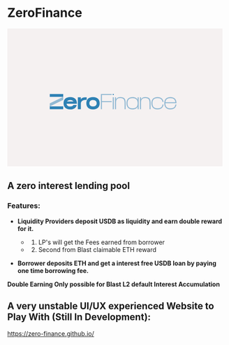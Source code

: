 # ZeroFinance

![ZeroFinance](Logo.png)

## **A zero interest lending pool**

### Features:

- **Liquidity Providers deposit USDB as liquidity and earn double reward for it.**

  - 1. LP's will get the Fees earned from borrower
  - 2. Second from Blast claimable ETH reward

- **Borrower deposits ETH and get a interest free USDB loan by paying one time borrowing fee.**

**Double Earning Only possible for Blast L2 default Interest Accumulation**

## A very unstable UI/UX experienced Website to Play With (Still In Development): 
https://zero-finance.github.io/

